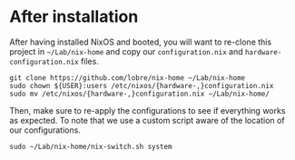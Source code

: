 # After installation

After having installed NixOS and booted, you will want to re-clone this project in `~/Lab/nix-home` and copy our `configuration.nix` and `hardware-configuration.nix` files.

```
git clone https://github.com/lobre/nix-home ~/Lab/nix-home
sudo chown ${USER}:users /etc/nixos/{hardware-,}configuration.nix
sudo mv /etc/nixos/{hardware-,}configuration.nix ~/Lab/nix-home/
```

Then, make sure to re-apply the configurations to see if everything works as expected. To note that we use a custom script aware of the location of our configurations.

```
sudo ~/Lab/nix-home/nix-switch.sh system
```
